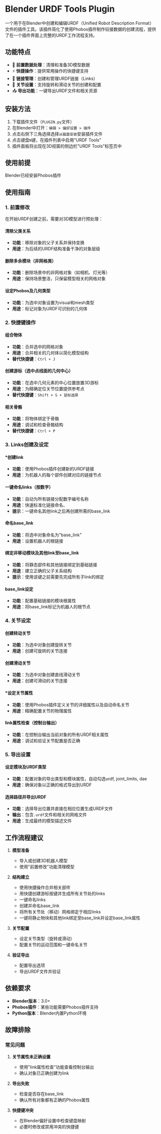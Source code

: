 # Blender URDF Tools Plugin

一个用于在Blender中创建和编辑URDF（Unified Robot Description Format）文件的插件工具。该插件简化了使用Phobos插件制作铰接数据的创建流程，提供了在一个插件界面上完整的URDF工作流程支持。

## 功能特点

- 🔧 **前置数据处理**：清理和准备3D模型数据
- ⚡ **快捷操作**：提供常用操作的快捷键支持
- 🔗 **链接管理**：创建和管理URDF链接（Links）
- 🔄 **关节设置**：支持旋转和滑动关节的创建和配置
- 📤 **导出功能**：一键导出URDF文件和相关资源

## 安装方法

1. 下载插件文件（`PLUGIN.py`文件）
2. 在Blender中打开：`编辑 > 偏好设置 > 插件`
3. 点击右侧下三角选择选择`从磁盘安装`安装插件文件
4. 点击键盘`N`键，在插件列表中启用"URDF Tools"
5. 插件面板将出现在3D视窗的侧边栏"URDF Tools"标签页中

## 使用前提

Blender已经安装Phobos插件

## 使用指南

### 1. 前置修改

在开始URDF创建之前，需要对3D模型进行预处理：

#### 清除父类关系
- **功能**：移除对象的父子关系并保持变换
- **用途**：为后续的URDF结构准备干净的对象层级

#### 删除多余模块（非网格类）
- **功能**：删除场景中的非网格对象（如相机、灯光等）
- **用途**：保持场景整洁，只保留模型相关的网格对象

#### 设定Phobos及几何类型
- **功能**：为选中对象设置为visual和mesh类型
- **用途**：标记对象为URDF可识别的几何体

### 2. 快捷键操作

#### 组合物体
- **功能**：合并选中的网格对象
- **用途**：合并相关的几何体以简化模型结构
- **替代快捷键**：`Ctrl + J`

#### 创建游标（选中点线面的几何中心）
- **功能**：在选中几何元素的中心位置放置3D游标
- **用途**：为精确定位关节位置提供参考点
- **替代快捷键**：`Shift + S + 鼠标选择`

#### 相关骨骼
- **功能**：将物体绑定于骨骼
- **用途**：调试和检查骨骼结构
- **替代快捷键**：`Ctrl + P`

### 3. Links创建及设定

#### *创建link
- **功能**：使用Phobos插件创建新的URDF链接
- **用途**：为机器人的每个部件创建对应的链接节点

#### 一键命名links（按数字）
- **功能**：自动为所有链接分配数字编号名称
- **用途**：快速标准化链接命名、
- **提示**：一键命名其他link之后再创建所需的base_link

#### 命名base_link
- **功能**：将选中对象命名为"base_link"
- **用途**：设置机器人的根链接

#### 绑定非移动模块及其他link至base_link
- **功能**：将静态部件和其他链接绑定到基础链接
- **用途**：建立正确的父子关系结构
- **提示**：使用该键之前需要先完成所有子link的绑定

#### base_link设定
- **功能**：配置基础链接的模块根属性
- **用途**：将base_link标记为机器人的根节点

### 4. 关节设定

#### 创建转动关节
- **功能**：为选中对象创建旋转关节
- **用途**：创建可旋转的关节连接

#### 创建滑动关节
- **功能**：为选中对象创建直线滑动关节
- **用途**：创建可滑动的关节连接

#### *设定关节属性
- **功能**：使用Phobos插件定义关节的详细属性以及自动命名关节
- **用途**：精确配置关节的物理属性

#### link属性检查（控制台输出）
- **功能**：在控制台输出当前对象的所有URDF相关属性
- **用途**：调试和验证关节配置是否正确

### 5. 导出设置

#### 设定模块及URDF类型
- **功能**：配置对象的导出类型和模块属性，自动勾选urdf, joint_limits, dae
- **用途**：确保对象以正确的格式导出到URDF

#### 选择路径并导出URDF
- **功能**：选择导出位置并直接在相应位置生成URDF文件
- **输出**：包含`.urdf`文件和相关的网格文件
- **用途**：生成最终的模型描述文件

## 工作流程建议

1. **模型准备**
   - 导入或创建3D机器人模型
   - 使用"前置修改"功能清理模型

2. **结构建立**
   - 使用快捷操作合并相关部件
   - 用快捷创建游标按键并生成所有关节处的links
   - 一键命名links
   - 创建并命名base_link
   - 将所有关节处（移动）网格绑定于相应links
   - 一键将静止物块和其他link绑定至base_link并设定base_link属性

3. **关节配置**
   - 设定关节类型（旋转或滑动）
   - 配置关节的运动范围和一键命名关节

4. **验证导出**
   - 配置导出选项
   - 导出URDF文件并验证

## 依赖要求

- **Blender版本**：3.0+
- **Phobos插件**：某些功能需要Phobos插件支持
- **Python版本**：Blender内置Python环境

## 故障排除

### 常见问题

1. **关节属性未正确设置**
   - 使用"link属性检查"功能查看控制台输出
   - 确认对象已正确创建为link

2. **导出失败**
   - 检查是否存在base_link
   - 确认所有对象都有正确的Phobos属性

3. **快捷键冲突**
   - 在Blender偏好设置中检查键盘映射
   - 必要时修改或禁用冲突的快捷键
